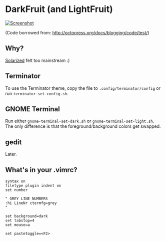 DarkFruit (and LightFruit)
=========
[![Screenshot](http://i.imgur.com/JI0dp.png)](http://i.imgur.com/JI0dp.png)

(Code borrowed from: http://octopress.org/docs/blogging/code/test/)

Why?
----
[Solarized](http://ethanschoonover.com/solarized) felt too mainstream :)

Terminator
----------
To use the Terminator theme, copy the file to `.config/terminator/config` or run `terminator-set-config.sh`.

GNOME Terminal
--------------
Run either `gnome-terminal-set-dark.sh` or `gnome-terminal-set-light.sh`. The only difference is that the foreground/background colors get swapped.

gedit
-----
Later.

What's in your .vimrc?
--------------------
    syntax on
    filetype plugin indent on
    set number
    
    " GREY LINE NUMBERS
    :hi LineNr ctermfg=grey
    "
    
    set background=dark
    set tabstop=4
    set mouse=a
    
    set pastetoggle=<F2>
